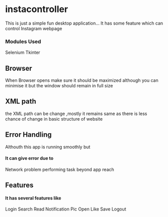 # instacontroller
This is just a simple fun desktop application...
It has some feature which can control Instagram webpage

### Modules Used
Selenium
Tkinter

## Browser
When Browser opens make sure it should be maximized although
you can minimise it but the window should remain in full size

## XML path
the XML path can be change ,mostly it remains same as there 
is less chance of change in basic structure of website

## Error Handling
Althouth this app is running smoothly but 
#### It can give error due to
Network problem
performing task beyond app reach

## Features
#### It has several features like
Login
Search
Read Notification
Pic Open
Like 
Save 
Logout
